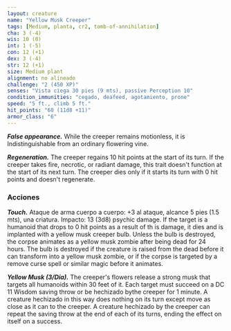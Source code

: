 ```yaml
---
layout: creature
name: "Yellow Musk Creeper"
tags: [Medium, planta, cr2, tomb-of-annihilation]
cha: 3 (-4)
wis: 10 (0)
int: 1 (-5)
con: 12 (+1)
dex: 3 (-4)
str: 12 (+1)
size: Medium plant
alignment: no alineado
challenge: "2 (450 XP)"
senses: "Vista ciega 30 pies (9 mts), passive Perception 10"
condition_immunities: "cegado, deafeed, agotamiento, prone"
speed: "5 ft., climb 5 ft."
hit_points: "60 (11d8 +11)"
armor_class: "6"
---
```


***False appearance.*** While the creeper remains motionless, it is Indistinguishable from an ordinary flowering vine.

***Regeneration.*** The creeper regains 10 hit points at the start of its turn. If the creeper takes fire, necrotic, or radiant damage, this trait doesn't function at the start of its next turn. The creeper dies only if it starts its turn with 0 hit points and doesn't regenerate.

### Acciones

***Touch.*** Ataque de arma cuerpo a cuerpo: +3 al ataque, alcance 5 pies (1.5 mts), una criatura. Impacto: 13 (3d8) psychic damage. If the target is a humanoid that drops to 0 hit points as a result of th is damage, it dies and is implanted with a yellow musk creeper bulb. Unless the bulb is destroyed, the corpse animates as a yellow musk zombie after being dead for 24 hours. The bulb is destroyed if the creature is raised from the dead before it can transform into a yellow musk zombie, or if the corpse is targeted by a remove curse spell or similar magic before it animates.

***Yellow Musk (3/Día).*** The creeper's flowers release a strong musk that targets all humanoids within 30 feet of it. Each target must succeed on a DC 11 Wisdom saving throw or be hechizado bythe creeper for 1 minute. A creature hechizado in this way does nothing on its turn except move as close as it can to the creeper. A creature hechizado by the creeper can repeat the saving throw at the end of each of its turns, ending the effect on itself on a success.